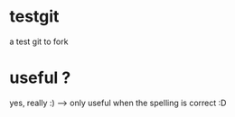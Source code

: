 # testgit
a test git to fork


# useful ?
yes, really :) --> only useful when the spelling is correct :D
